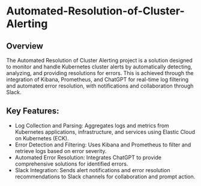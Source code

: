 # Automated-Resolution-of-Cluster-Alerting
## Overview
The Automated Resolution of Cluster Alerting project is a solution designed to monitor and handle Kubernetes cluster alerts by automatically detecting, analyzing, and providing resolutions for errors. This is achieved through the integration of Kibana, Prometheus, and ChatGPT for real-time log filtering and automated error resolution, with notifications and collaboration through Slack.

## Key Features:
* Log Collection and Parsing: Aggregates logs and metrics from Kubernetes applications, infrastructure, and services using Elastic Cloud on Kubernetes (ECK).
* Error Detection and Filtering: Uses Kibana and Prometheus to filter and retrieve logs based on error severity.
* Automated Error Resolution: Integrates ChatGPT to provide comprehensive solutions for identified errors.
* Slack Integration: Sends alert notifications and error resolution recommendations to Slack channels for collaboration and prompt action.
